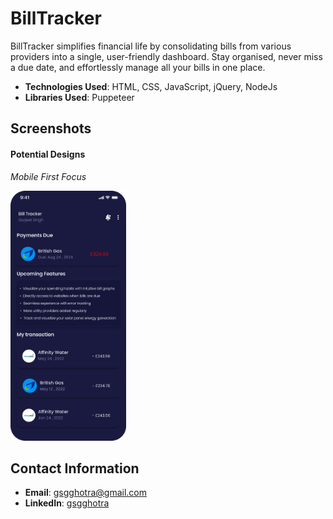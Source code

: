 # BillTracker
BillTracker simplifies financial life by consolidating bills from various providers into a single, user-friendly dashboard. Stay organised, never miss a due date, and effortlessly manage all your bills in one place.

- **Technologies Used**: HTML, CSS, JavaScript, jQuery, NodeJs
- **Libraries Used**: Puppeteer

## Screenshots
#### Potential Designs

*Mobile First Focus*

<img src="./assets/images/Designidea.png" height="400">

## Contact Information

- **Email**: gsgghotra@gmail.com
- **LinkedIn**: [gsgghotra](https://www.linkedin.com/in/gsgghotra/)